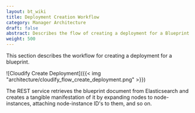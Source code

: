 ```yaml
---
layout: bt_wiki
title: Deployment Creation Workflow
category: Manager Architecture
draft: false
abstract: Describes the flow of creating a deployment for a Blueprint
weight: 500
---
```

This section describes the workflow for creating a deployment for a blueprint.

![Cloudify Create Deployment]({{< img "architecture/cloudify_flow_create_deployment.png" >}})

The REST service retrieves the blueprint document from Elasticsearch and creates a tangible manifestation of it by expanding nodes to node-instances, attaching node-instance ID's to them, and so on.